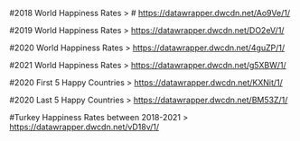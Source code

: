 #2018 World Happiness Rates  > #
https://datawrapper.dwcdn.net/Ao9Ve/1/

#2019 World Happiness Rates  >
https://datawrapper.dwcdn.net/DO2eV/1/

#2020 World Happiness Rates  >
https://datawrapper.dwcdn.net/4guZP/1/

#2021 World Happiness Rates  >
https://datawrapper.dwcdn.net/g5XBW/1/

#2020 First 5 Happy Countries  >
https://datawrapper.dwcdn.net/KXNit/1/

#2020 Last 5 Happy Countries  >
https://datawrapper.dwcdn.net/BM53Z/1/

#Turkey Happiness Rates between 2018-2021  >
https://datawrapper.dwcdn.net/vD18v/1/

